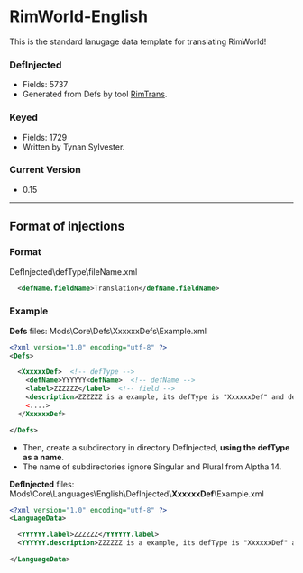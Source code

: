 # RimWorld-English

This is the standard lanugage data template for translating RimWorld!

### DefInjected

* Fields: 5737
* Generated from Defs by tool [RimTrans](https://github.com/duduluu/RimTrans).

### Keyed

* Fields: 1729
* Written by Tynan Sylvester.

### Current Version

* 0.15

----

## Format of injections

### Format

DefInjected\defType\fileName.xml

```xml
  <defName.fieldName>Translation</defName.fieldName>
```

### Example

**Defs** files: Mods\Core\Defs\XxxxxxDefs\Example.xml

```xml
<?xml version="1.0" encoding="utf-8" ?>
<Defs>

  <XxxxxxDef>  <!-- defType -->
    <defName>YYYYYY<defName>  <!-- defName -->
    <label>ZZZZZZ</label>  <!-- field -->
    <description>ZZZZZZ is a example, its defType is "XxxxxxDef" and defName is "YYYYYY".</description>  <!-- field -->
    <....>
  </XxxxxxDef>

</Defs>
```

* Then, create a subdirectory in directory DefInjected, **using the defType as a name**.
* The name of subdirectories ignore Singular and Plural from Alptha 14.


**DefInjected** files: Mods\Core\Languages\English\DefInjected\\**XxxxxxDef**\\Example.xml

```xml
<?xml version="1.0" encoding="utf-8" ?>
<LanguageData>

  <YYYYYY.label>ZZZZZZ</YYYYYY.label>
  <YYYYYY.description>ZZZZZZ is a example, its defType is "XxxxxxDef" and defName is "YYYYYY".</YYYYYY.description>

</LanguageData>
```